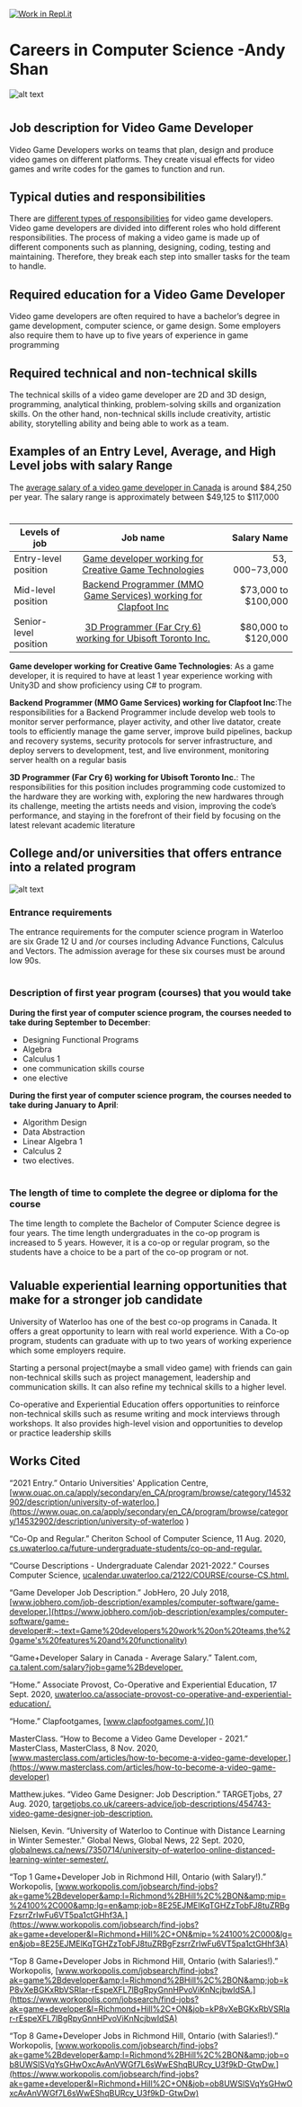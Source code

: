 [![Work in Repl.it](https://classroom.github.com/assets/work-in-replit-14baed9a392b3a25080506f3b7b6d57f295ec2978f6f33ec97e36a161684cbe9.svg)](https://classroom.github.com/online_ide?assignment_repo_id=4680842&assignment_repo_type=AssignmentRepo)
# Careers in Computer Science  -Andy Shan
![alt text](https://github.com/SACHSTech/careers-in-computer-science-XinanShan/blob/main/Picture/Picture1.jpeg)
# 
## Job description for Video Game Developer
Video Game Developers works on teams that plan, design and produce video games on different platforms. They create visual effects for video games and write codes for the games to function and run.
## Typical duties and responsibilities
There are [different types of responsibilities]() for video game developers. Video game developers are divided into different roles who hold different responsibilities. The process of making a video game is made up of different components such as planning, designing, coding, testing and maintaining. Therefore, they break each step into smaller tasks for the team to handle. 
## Required education for a Video Game Developer
Video game developers are often required to have a bachelor’s degree in game development, computer science, or game design. Some employers also require them to have up to five years of experience in game programming
## Required technical and non-technical skills
The technical skills of a video game developer are 2D and 3D design, programming, analytical thinking, problem-solving skills and organization skills. On the other hand, non-technical skills include creativity, artistic ability, storytelling ability and being able to work as a team.
## Examples of an Entry Level, Average, and High Level jobs with salary Range
The [average salary of a video game developer in Canada](https://ca.talent.com/salary?job=game+developer) is around $84,250 per year. The salary range is approximately between $49,125 to $117,000
# 
| Levels of job        | Job name           | Salary Name  |
| ------------- |:-------------:| -----:|
| Entry-level position      | [Game developer working for Creative Game Technologies](https://www.workopolis.com/jobsearch/find-jobs?ak=game+developer&l=Richmond+Hill%2C+ON&job=ob8UWSlSVqYsGHwOxcAvAnVWGf7L6sWwEShqBURcy_U3f9kD-GtwDw) | $53,000-$73,000 |
| Mid-level position      | [Backend Programmer (MMO Game Services) working for Clapfoot Inc](https://www.workopolis.com/jobsearch/find-jobs?ak=game+developer&l=Richmond+Hill%2C+ON&job=kP8vXeBGKxRbVSRlar-rEspeXFL7lBgRpyGnnHPvoViKnNcjbwIdSA)      |   $73,000 to $100,000
| Senior-level position | [3D Programmer (Far Cry 6) working for Ubisoft Toronto Inc.](https://www.workopolis.com/jobsearch/find-jobs?ak=game+developer&l=Richmond+Hill%2C+ON&mip=%24100%2C000&lg=en&job=8E25EJMElKqTGHZzTobFJ8tuZRBgFzsrrZrIwFu6VT5pa1ctGHhf3A)  |  $80,000 to $120,000 |
**Game developer working for Creative Game Technologies**: As a game developer, it is required to have at least 1 year experience working with Unity3D and show proficiency using C# to program.

**Backend Programmer (MMO Game Services) working for Clapfoot Inc**:The responsibilities for a Backend Programmer include develop web tools to monitor server performance, player activity, and other live datator, create tools to efficiently manage the game server, improve build pipelines, backup and recovery systems, security protocols for server infrastructure, and deploy servers to development, test, and live environment, monitoring server health on a regular basis

**3D Programmer (Far Cry 6) working for Ubisoft Toronto Inc.**: The responsibilities for this position includes programming code customized to the hardware they are working with, exploring the new hardwares through its challenge, meeting the artists needs and vision, improving the code’s performance, and staying in the forefront of their field by focusing on the latest relevant academic literature
 
## College and/or universities that offers entrance into a related program
![alt text](https://github.com/SACHSTech/careers-in-computer-science-XinanShan/blob/main/Picture/university-of-waterloo.jpg)
### Entrance requirements
The entrance requirements for the computer science program in Waterloo are six Grade 12 U and /or courses including Advance Functions, Calculus and Vectors. The admission average for these six courses must be around low 90s.
# 
### Description of first year program (courses) that you would take
**During the first year of computer science program, the courses needed to take during September to December**:
* Designing Functional Programs
* Algebra
* Calculus 1
* one communication skills course 
* one elective

**During the first year of computer science program, the courses needed to take during January to April**:
* Algorithm Design 
* Data Abstraction
* Linear Algebra 1
* Calculus 2
* two electives.
# 
### The length of time to complete the degree or diploma for the course
The time length to complete the Bachelor of Computer Science degree is four years. The time length undergraduates in the co-op program is increased to 5 years. However, it is a co-op or regular program, so the students have a choice to be a part of the co-op program or not. 
# 
## Valuable experiential learning opportunities that make for a stronger job candidate
University of Waterloo has one of the best co-op programs in Canada. It offers a great opportunity to learn with real world experience. With a Co-op program, students can graduate with up to two years of working experience which some employers require. 

Starting a personal project(maybe a small video game) with friends can gain non-technical skills such as project management, leadership and communication skills. It can also refine my technical skills to a higher level.

Co-operative and Experiential Education offers opportunities to reinforce non-technical  skills such as resume writing and mock interviews through workshops. It also provides high-level vision and opportunities to develop or practice leadership skills 

## Works Cited 
“2021 Entry.” Ontario Universities' Application Centre, [www.ouac.on.ca/apply/secondary/en_CA/program/browse/category/14532902/description/university-of-waterloo.](https://www.ouac.on.ca/apply/secondary/en_CA/program/browse/category/14532902/description/university-of-waterloo ) 

“Co-Op and Regular.” Cheriton School of Computer Science, 11 Aug. 2020, [cs.uwaterloo.ca/future-undergraduate-students/co-op-and-regular.](https://cs.uwaterloo.ca/future-undergraduate-students/co-op-and-regular) 

“Course Descriptions - Undergraduate Calendar 2021-2022.” Courses Computer Science, [ucalendar.uwaterloo.ca/2122/COURSE/course-CS.html.](https://ucalendar.uwaterloo.ca/2122/COURSE/course-CS.html)

“Game Developer Job Description.” JobHero, 20 July 2018, [www.jobhero.com/job-description/examples/computer-software/game-developer.](https://www.jobhero.com/job-description/examples/computer-software/game-developer#:~:text=Game%20developers%20work%20on%20teams,the%20game's%20features%20and%20functionality) 

“Game+Developer Salary in Canada - Average Salary.” Talent.com, [ca.talent.com/salary?job=game%2Bdeveloper.](https://ca.talent.com/salary?job=game+developer)

“Home.” Associate Provost, Co-Operative and Experiential Education, 17 Sept. 2020, [uwaterloo.ca/associate-provost-co-operative-and-experiential-education/.](https://uwaterloo.ca/associate-provost-co-operative-and-experiential-education/)

“Home.” Clapfootgames, [www.clapfootgames.com/.]()

MasterClass. “How to Become a Video Game Developer - 2021.” MasterClass, MasterClass, 8 Nov. 2020, [www.masterclass.com/articles/how-to-become-a-video-game-developer.](https://www.masterclass.com/articles/how-to-become-a-video-game-developer) 

Matthew.jukes. “Video Game Designer: Job Description.” TARGETjobs, 27 Aug. 2020, [targetjobs.co.uk/careers-advice/job-descriptions/454743-video-game-designer-job-description.](https://targetjobs.co.uk/careers-advice/job-descriptions/454743-video-game-designer-job-description) 

Nielsen, Kevin. “University of Waterloo to Continue with Distance Learning in Winter Semester.” Global News, Global News, 22 Sept. 2020, [globalnews.ca/news/7350714/university-of-waterloo-online-distanced-learning-winter-semester/.](https://globalnews.ca/news/7350714/university-of-waterloo-online-distanced-learning-winter-semester/) 

“Top 1 Game+Developer Job in Richmond Hill, Ontario (with Salary!).” Workopolis, [www.workopolis.com/jobsearch/find-jobs?ak=game%2Bdeveloper&amp;l=Richmond%2BHill%2C%2BON&amp;mip=%24100%2C000&amp;lg=en&amp;job=8E25EJMElKqTGHZzTobFJ8tuZRBgFzsrrZrIwFu6VT5pa1ctGHhf3A.](https://www.workopolis.com/jobsearch/find-jobs?ak=game+developer&l=Richmond+Hill%2C+ON&mip=%24100%2C000&lg=en&job=8E25EJMElKqTGHZzTobFJ8tuZRBgFzsrrZrIwFu6VT5pa1ctGHhf3A)

“Top 8 Game+Developer Jobs in Richmond Hill, Ontario (with Salaries!).” Workopolis, [www.workopolis.com/jobsearch/find-jobs?ak=game%2Bdeveloper&amp;l=Richmond%2BHill%2C%2BON&amp;job=kP8vXeBGKxRbVSRlar-rEspeXFL7lBgRpyGnnHPvoViKnNcjbwIdSA.](https://www.workopolis.com/jobsearch/find-jobs?ak=game+developer&l=Richmond+Hill%2C+ON&job=kP8vXeBGKxRbVSRlar-rEspeXFL7lBgRpyGnnHPvoViKnNcjbwIdSA)

“Top 8 Game+Developer Jobs in Richmond Hill, Ontario (with Salaries!).” Workopolis, [www.workopolis.com/jobsearch/find-jobs?ak=game%2Bdeveloper&amp;l=Richmond%2BHill%2C%2BON&amp;job=ob8UWSlSVqYsGHwOxcAvAnVWGf7L6sWwEShqBURcy_U3f9kD-GtwDw.](https://www.workopolis.com/jobsearch/find-jobs?ak=game+developer&l=Richmond+Hill%2C+ON&job=ob8UWSlSVqYsGHwOxcAvAnVWGf7L6sWwEShqBURcy_U3f9kD-GtwDw)